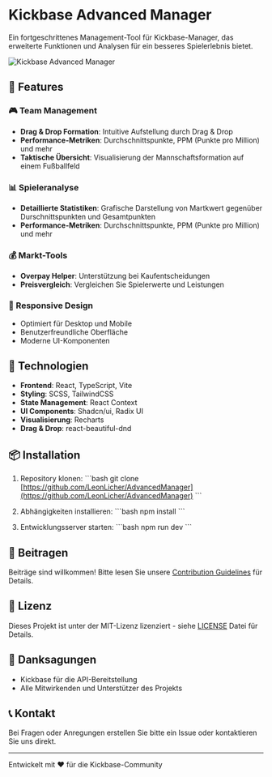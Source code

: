 # Kickbase Advanced Manager

Ein fortgeschrittenes Management-Tool für Kickbase-Manager, das erweiterte Funktionen und Analysen für ein besseres Spielerlebnis bietet.

![Kickbase Advanced Manager](public/preview.png)

## 🌟 Features

### 🎮 Team Management
- **Drag & Drop Formation**: Intuitive Aufstellung durch Drag & Drop
- **Performance-Metriken**: Durchschnittspunkte, PPM (Punkte pro Million) und mehr
- **Taktische Übersicht**: Visualisierung der Mannschaftsformation auf einem Fußballfeld

### 📊 Spieleranalyse
- **Detaillierte Statistiken**: Grafische Darstellung von Martkwert gegenüber Durschnittspunkten und Gesamtpunkten
- **Performance-Metriken**: Durchschnittspunkte, PPM (Punkte pro Million) und mehr

### 💰 Markt-Tools
- **Overpay Helper**: Unterstützung bei Kaufentscheidungen
- **Preisvergleich**: Vergleichen Sie Spielerwerte und Leistungen

### 📱 Responsive Design
- Optimiert für Desktop und Mobile
- Benutzerfreundliche Oberfläche
- Moderne UI-Komponenten

## 🚀 Technologien

- **Frontend**: React, TypeScript, Vite
- **Styling**: SCSS, TailwindCSS
- **State Management**: React Context
- **UI Components**: Shadcn/ui, Radix UI
- **Visualisierung**: Recharts
- **Drag & Drop**: react-beautiful-dnd

## 📦 Installation

1. Repository klonen:
\`\`\`bash
git clone [https://github.com/LeonLicher/AdvancedManager](https://github.com/LeonLicher/AdvancedManager)
\`\`\`

2. Abhängigkeiten installieren:
\`\`\`bash
npm install
\`\`\`

3. Entwicklungsserver starten:
\`\`\`bash
npm run dev
\`\`\`

## 🤝 Beitragen

Beiträge sind willkommen! Bitte lesen Sie unsere [Contribution Guidelines](CONTRIBUTING.md) für Details.

## 📄 Lizenz

Dieses Projekt ist unter der MIT-Lizenz lizenziert - siehe [LICENSE](LICENSE) Datei für Details.

## 🙏 Danksagungen

- Kickbase für die API-Bereitstellung
- Alle Mitwirkenden und Unterstützer des Projekts

## 📞 Kontakt

Bei Fragen oder Anregungen erstellen Sie bitte ein Issue oder kontaktieren Sie uns direkt.

---
Entwickelt mit ❤️ für die Kickbase-Community
